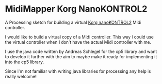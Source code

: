 # MidiMapper Korg NanoKONTROL2
A Processing sketch for building a virtual [Korg nanoKONTROL2](http://www.korg.com/de/products/computergear/nanokontrol2/) Midi controller.

I would like to build a virtual copy of a Midi controller. This way I could use the virtual controller when I don't have the actual Midi controller with me.

I use the java code written by Andreas Schlegel for the cp5 library and want to develop it further with the aim to maybe make it ready for implementing it into the cp5 library.

Since I'm not familiar with writing java libraries for processing any help is really welcome!
